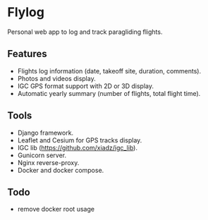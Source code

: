 # Flylog

Personal web app to log and track paragliding flights.


## Features

- Flights log information (date, takeoff site, duration, comments).
- Photos and videos display.
- IGC GPS format support with 2D or 3D display.
- Automatic yearly summary (number of flights, total flight time).

## Tools

- Django framework.
- Leaflet and Cesium for GPS tracks display.
- IGC lib (https://github.com/xiadz/igc_lib).
- Gunicorn server.
- Nginx reverse-proxy.
- Docker and docker compose.


## Todo

- remove docker root usage

